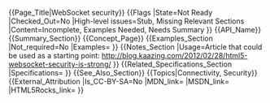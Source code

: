 {{Page_Title|WebSocket security}}
{{Flags
|State=Not Ready
|Checked_Out=No
|High-level issues=Stub, Missing Relevant Sections
|Content=Incomplete, Examples Needed, Needs Summary
}}
{{API_Name}}
{{Summary_Section}}
{{Concept_Page}}
{{Examples_Section
|Not_required=No
|Examples=
}}
{{Notes_Section
|Usage=Article that could be used as a starting point:
http://blog.kaazing.com/2012/02/28/html5-websocket-security-is-strong/
}}
{{Related_Specifications_Section
|Specifications=
}}
{{See_Also_Section}}
{{Topics|Connectivity, Security}}
{{External_Attribution
|Is_CC-BY-SA=No
|MDN_link=
|MSDN_link=
|HTML5Rocks_link=
}}